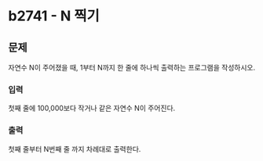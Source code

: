 # b2741 - N 찍기

## 문제

자연수 N이 주어졌을 때, 1부터 N까지 한 줄에 하나씩 출력하는 프로그램을 작성하시오.

### 입력
첫째 줄에 100,000보다 작거나 같은 자연수 N이 주어진다.

### 출력
첫째 줄부터 N번째 줄 까지 차례대로 출력한다.
